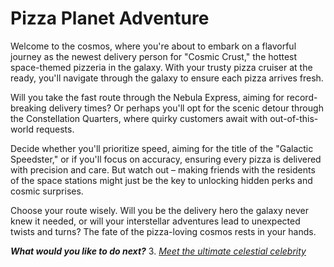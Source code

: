 
# Pizza Planet Adventure

Welcome to the cosmos, where you're about to embark on a flavorful journey as the newest delivery person for "Cosmic Crust," the hottest space-themed pizzeria in the galaxy. With your trusty pizza cruiser at the ready, you'll navigate through the galaxy to ensure each pizza arrives fresh.

Will you take the fast route through the Nebula Express, aiming for record-breaking delivery times? Or perhaps you'll opt for the scenic detour through the Constellation Quarters, where quirky customers await with out-of-this-world requests.

Decide whether you'll prioritize speed, aiming for the title of the "Galactic Speedster," or if you'll focus on accuracy, ensuring every pizza is delivered with precision and care. But watch out – making friends with the residents of the space stations might just be the key to unlocking hidden perks and cosmic surprises.

Choose your route wisely. Will you be the delivery hero the galaxy never knew it needed, or will your interstellar adventures lead to unexpected twists and turns? The fate of the pizza-loving cosmos rests in your hands.

**_What would you like to do next?_**
3. *[Meet the ultimate celestial celebrity](./celestial_celebrity.md)*
